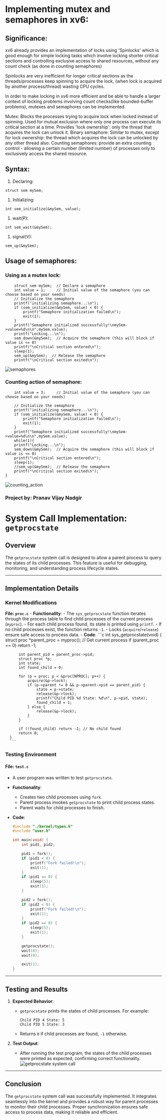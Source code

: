 # Implementing mutex and semaphores in xv6:

## Significance:
xv6 already provides an implementation of locks using 'Spinlocks' which is good enough for simple locking tasks which involve locking shorter critical sections and controlling exclusive access to shared resources, without any count check (as done in counting semaphores) 

Spinlocks are very inefficient for longer critical sections as the threads/processes keep spinning to acquire the lock, (when lock is acquired by another process/thread) wasting CPU cycles.

In order to make locking in xv6 more efficient and be able to handle a larger context of locking problems involving count checks(like bounded-buffer problems), mutexes and semaphores can be implemented.

Mutex: Blocks the processes trying to acquire lock when locked instead of spinning. Used for mutual exclusion where only one process can execute its critical section at a time. Provides 'lock ownership': only the thread that acquires the lock can unlock it.
Binary semaphore: Similar to mutex, except for lock ownership: the thread which acquires the lock can be unlocked by any other thread also.
Counting semaphores: provide an extra counting control - allowing a certain number (limited number) of processes only to exclusively access the shared resource.

## Syntax:
1. Declaring:
```
struct sem mySem;
```
1. Initializing:
```
int sem_initialize(&mySem, value);
```
1. wait(P):
```
int sem_wait(&mySem);
```
1. signal(V):
```
sem_up(&mySem);
```


## Usage of semaphores:
### Using as a mutex lock:
```
	struct sem mySem;  // Declare a semaphore
    int value = 1;     // Initial value of the semaphore (you can choose based on your needs)
    // Initialize the semaphore
    printf("initializing semaphore...\n");
    if (sem_initialize(&mySem, value) < 0) {
        printf("Semaphore initialization failed\n");
        exit(1);
    }
    printf("Semaphore initialized successfully!\nmySem->value=%d\n\n",mySem.value);
    printf("Locking...\n");
    sem_down(&mySem);  // Acquire the semaphore (this will block if value is <= 0)
    printf("\nCritical section entered\n");
    sleep(1);
    sem_up(&mySem);  // Release the semaphore
    printf("\nCritical section exited\n");

```
![semaphores](pics/semaphores.png "semaphores")

### Counting action of semaphore:
```
    int value = 3;     // Initial value of the semaphore (you can choose based on your needs)

    // Initialize the semaphore
    printf("initializing semaphore...\n");
    if (sem_initialize(&mySem, value) < 0) {
        printf("Semaphore initialization failed\n");
        exit(1);
    }
    printf("Semaphore initialized successfully!\nmySem->value=%d\n\n",mySem.value);
    while(1){
    printf("Locking...\n");
    sem_down(&mySem);  // Acquire the semaphore (this will block if value is <= 0)
    printf("\nCritical section entered\n");
    sleep(1);
    //sem_up(&mySem);  // Release the semaphore
    printf("\nCritical section exited\n");
}
```
![counting_action](pics/counting_action.png "counting_action")

### Project by: Pranav Vijay Nadgir


# System Call Implementation: `getprocstate`

## Overview
The `getprocstate` system call is designed to allow a parent process to query the states of its child processes. This feature is useful for debugging, monitoring, and understanding process lifecycle states.

---

## Implementation Details

### Kernel Modifications

**File: `proc.c`**
    - **Functionality**:
        - The `sys_getprocstate` function iterates through the process table to find child processes of the current process (`myproc`).
        - For each child process found, its state is printed using `printf`.
        - If no child processes exist, the function returns `-1`.
        - Locks (`acquire`/`release`) ensure safe access to process data.
    - **Code**:
      ```c
      int sys_getprocstate(void) {
          struct proc *parent_proc = myproc(); // Get current process
          if (parent_proc == 0) return -1;

          int parent_pid = parent_proc->pid;
          struct proc *p;
          int state;
          int found_child = 0;

          for (p = proc; p < &proc[NPROC]; p++) {
              acquire(&p->lock);
              if (p->parent != 0 && p->parent->pid == parent_pid) {
                  state = p->state;
                  release(&p->lock);
                  printf("Child PID %d State: %d\n", p->pid, state);
                  found_child = 1;
              } else {
                  release(&p->lock);
              }
          }

          if (!found_child) return -1; // No child found
          return 0;
      }
      ```

### Testing Environment

#### File: `test.c`
- A user program was written to test `getprocstate`.
- **Functionality**:
  - Creates two child processes using `fork`.
  - Parent process invokes `getprocstate` to print child process states.
  - Parent waits for child processes to finish.

- **Code**:
  ```c
  #include "./kernel/types.h"
  #include "user.h"

  int main(void) {
      int pid1, pid2;

      pid1 = fork();
      if (pid1 < 0) {
          printf("Fork failed!\n");
          exit(1);
      }
      if (pid1 == 0) {
          sleep(5);
          exit(1);
      }

      pid2 = fork();
      if (pid2 < 0) {
          printf("Fork failed!\n");
          exit(1);
      }
      if (pid2 == 0) {
          sleep(5);
          exit(1);
      }

      getprocstate();
      wait(0);
      wait(0);

      exit(1);
  }
   ```


---

## Testing and Results

1. **Expected Behavior**:
    - `getprocstate` prints the states of child processes. For example:
      ```
      Child PID 4 State: 5
      Child PID 5 State: 3
      ```
    - Returns `0` if child processes are found, `-1` otherwise.

2. **Test Output**:
    - After running the test program, the states of the child processes were printed as expected, confirming correct functionality.
    ![getprocstate system call](pics/op.png "OUTPUT")
---

## Conclusion

The `getprocstate` system call was successfully implemented. It integrates seamlessly into the kernel and provides a robust way for parent processes to monitor their child processes. Proper synchronization ensures safe access to process data, making it reliable and efficient.

